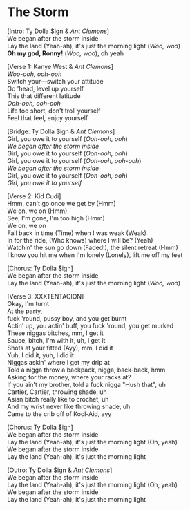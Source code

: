 # The Storm

[Intro: Ty Dolla $ign & _Ant Clemons_]  
We began after the storm inside  
Lay the land (Yeah-ah), it's just the morning light (_Woo, woo_)  
**Oh my god, Ronny!** (_Woo, woo_), oh yeah

[Verse 1: Kanye West & _Ant Clemons_]  
_Woo-ooh, ooh-ooh_  
Switch your⁠—switch your attitude  
Go 'head, level up yourself  
This that different latitude  
_Ooh-ooh, ooh-ooh_  
Life too short, don't troll yourself  
Feel that feel, enjoy yourself

[Bridge: Ty Dolla $ign & _Ant Clemons_]  
Girl, you owe it to yourself (_Ooh-ooh, ooh_)  
_We began after the storm inside_  
Girl, you owe it to yourself (_Ooh-ooh, ooh_)  
Girl, you owe it to yourself (_Ooh-ooh, ooh-ooh_)  
_We began after the storm inside_  
Girl, you owe it to yourself (_Ooh-ooh, ooh_)  
_Girl, you owe it to yourself_

[Verse 2: Kid Cudi]  
Hmm, can't go once we get by (Hmm)  
We on, we on (Hmm)  
See, I'm gone, I'm too high (Hmm)  
We on, we on  
Fall back in time (Time) when I was weak (Weak)  
In for the ride, (Who knows) where I will be? (Yeah)  
Watchin' the sun go down (Faded!), the silent retreat (Hmm)  
I know you hit me when I'm lonely (Lonely), lift me off my feet

[Chorus: Ty Dolla $ign]  
We began after the storm inside  
Lay the land (Yeah-ah), it's just the morning light (_Woo, woo_)

[Verse 3: XXXTENTACION]  
Okay, I'm turnt  
At the party,  
fuck 'round, pussy boy, and you get burnt  
Actin' up, you actin' buff, you fuck 'round, you get murked  
These niggas bitches, mm, I get it  
Sauce, bitch, I'm with it, uh, I get it  
Shots at your fitted (Ayy), mm, I did it  
Yuh, I did it, yuh, I did it  
Niggas askin' where I get my drip at  
Told a nigga throw a backpack, nigga, back-back, hmm  
Asking for the money, where your racks at?  
If you ain't my brother, told a fuck nigga "Hush that", uh  
Cartier, Cartier, throwing shade, uh  
Asian bitch really like to crochet, uh  
And my wrist never like throwing shade, uh  
Came to the crib off of Kool-Aid, ayy

[Chorus: Ty Dolla $ign]  
We began after the storm inside  
Lay the land (Yeah-ah), it's just the morning light (Oh, yeah)  
We began after the storm inside  
Lay the land (Yeah-ah), it's just the morning light

[Outro: Ty Dolla $ign & _Ant Clemons_]  
We began after the storm inside  
Lay the land (Yeah-ah), it's just the morning light (Oh, yeah)  
We began after the storm inside  
Lay the land (Yeah-ah), it's just the morning light
